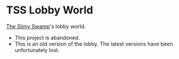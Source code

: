 # TSS Lobby World

[The Slimy Swamp](https://github.com/EsotericOrganisation/tss-website?tab=readme-ov-file#what-is-the-slimy-swamp)'s lobby world.

- This project is abandoned.
- This is an old version of the lobby. The latest versions have been unfortunately lost.
